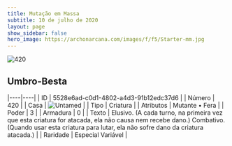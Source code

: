 ```yaml
---
title: Mutação em Massa
subtitle: 10 de julho de 2020
layout: page
show_sidebar: false
hero_image: https://archonarcana.com/images/f/f5/Starter-mm.jpg
---
```


![420](https://cdn.keyforgegame.com/media/card_front/pt/479_420_JPJFWVPG5CGF_pt.png)

## Umbro-Besta

|----|----|
| ID | 5528e6ad-c0d1-4802-a4d3-91b12edc37d6 |
| Número | 420 |
| Casa | ![Untamed](https://archonarcana.com/images/thumb/b/bd/Untamed.png/22px-Untamed.png "Indomados") |
| Tipo | Criatura |
| Atributos | Mutante • Fera |
| Poder | 3 |
| Armadura | 0 |
| Texto | Elusivo. (A cada turno, na primeira vez que esta criatura for atacada, ela não causa nem recebe dano.) Combativo. (Quando usar esta criatura para lutar, ela não sofre dano da criatura atacada.) |
| Raridade | Especial Variável |

